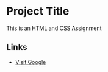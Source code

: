 # Project Title

This is an HTML and CSS Assignment

## Links

- [Visit Google](https://www.google.com)
  

